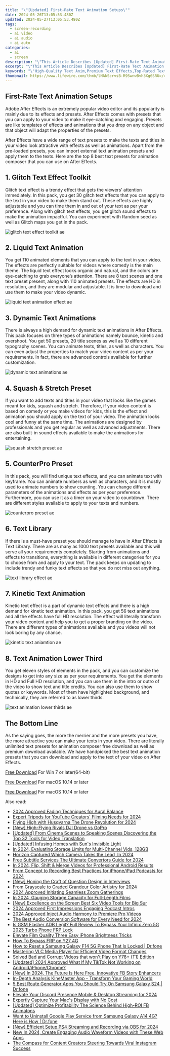 ```yaml
---
title: "\"[Updated] First-Rate Text Animation Setups\""
date: 2024-05-26T13:05:53.480Z
updated: 2024-05-27T13:05:53.480Z
tags: 
  - screen-recording
  - ai video
  - ai audio
  - ai auto
categories: 
  - ai
  - screen
description: "\"This Article Describes [Updated] First-Rate Text Animation Setups\""
excerpt: "\"This Article Describes [Updated] First-Rate Text Animation Setups\""
keywords: "\"High-Quality Text Anim,Premium Text Effects,Top-Rated Text Illus,Best Text Enhancer,Ultimate Animation Text,Excellent Text Motion,Premier Text Dynamics\""
thumbnail: https://www.lifewire.com/thmb/lNAkScrvsB-R9SwnwBvh3Xg6SRU=/400x300/filters:no_upscale():max_bytes(150000):strip_icc()/changing-default-document-formatting-google-docs-3540182-abec927a42574f869d293a125c23b780.png
---
```


## First-Rate Text Animation Setups

Adobe After Effects is an extremely popular video editor and its popularity is mainly due to its effects and presets. After Effects comes with presets that you can apply to your video to make it eye-catching and engaging. Presets are like templates of effects and animations that you drop on any object and that object will adapt the properties of the presets.

After Effects have a wide range of text presets to make the texts and titles in your video look attractive with effects as well as animations. Apart from the pre-loaded presets, you can import external text animation presets and apply them to the texts. Here are the top 8 best text presets for animation composer that you can use on After Effects.

## 1\. Glitch Text Effect Toolkit

Glitch text effect is a trendy effect that gets the viewers’ attention immediately. In this pack, you get 30 glitch text effects that you can apply to the text in your video to make them stand out. These effects are highly adjustable and you can time them in and out of your text as per your preference. Along with glitch text effects, you get glitch sound effects to make the animation impactful. You can experiment with Random seed as well as Glitch maps you get in the pack.

![glitch text effect toolkit ae](https://images.wondershare.com/filmora/article-images/2022/07/glitch-text-effect-toolkit-ae.jpg)

## 2\. Liquid Text Animation

You get 110 animated elements that you can apply to the text in your video. The effects are perfectly suitable for videos where comedy is the main theme. The liquid text effect looks organic and natural, and the colors are eye-catching to grab everyone’s attention. There are 8 text scenes and one text preset present, along with 110 animated presets. The effects are HD in resolution, and they are modular and adjustable. It is time to download and use them to make your video dynamic.

![liquid text animation effect ae](https://images.wondershare.com/filmora/article-images/2022/07/liquid-text-animation-effect-ae.jpg)

## 3\. Dynamic Text Animations

There is always a high demand for dynamic text animations in After Effects. This pack focuses on three types of animations namely bounce, kinetic and overshoot. You get 50 presets, 20 title scenes as well as 10 different typography scenes. You can animate texts, titles, as well as characters. You can even adjust the properties to match your video content as per your requirements. In fact, there are advanced controls available for further customization.

![dynamic text animations ae](https://images.wondershare.com/filmora/article-images/2022/07/dynamic-text-animations-ae.jpg)

## 4\. Squash & Stretch Preset

If you want to add texts and titles in your video that looks like the games meant for kids, squash and stretch. Therefore, if your video content is based on comedy or you make videos for kids, this is the effect and animation you should apply on the text of your video. The animation looks cool and funny at the same time. The animations are designed by professionals and you get regular as well as advanced adjustments. There are also built-in sound effects available to make the animations for entertaining.

![squash stretch preset ae](https://images.wondershare.com/filmora/article-images/2022/07/squash-stretch-preset-ae.jpg)

## 5\. CounterPro Preset

In this pack, you will find unique text effects, and you can animate text with keyframe. You can animate numbers as well as characters, and it is mostly used to animate numbers to show counting. You can change different parameters of the animations and effects as per your preference. Furthermore, you can use it as a timer on your video to countdown. There are different styles available to apply to your texts and numbers.

![counterpro preset ae](https://images.wondershare.com/filmora/article-images/2022/07/counterpro-preset-ae.jpg)

## 6\. Text Library

If there is a must-have preset you should manage to have in After Effects is Text Library. There are as many as 1000 text presets available and this will serve all your requirements completely. Starting from animations and effects to transitions, everything is available in different categories for you to choose from and apply to your text. The pack keeps on updating to include trendy and funky text effects so that you do not miss out anything.

![text library effect ae](https://images.wondershare.com/filmora/article-images/2022/07/text-library-effect-ae.jpg)

## 7\. Kinetic Text Animation

Kinetic text effect is a part of dynamic text effects and there is a high demand for kinetic text animation. In this pack, you get 56 text animations and all the effects have full HD resolution. The effect will literally transform your video content and help you to get a proper branding on the video. There are different types of animations available and you videos will not look boring by any chance.

![kinetic text aniamtion ae](https://images.wondershare.com/filmora/article-images/2022/07/kinetic-text-aniamtion-ae.jpg)

## 8\. Text Animation Lower Third

You get eleven styles of elements in the pack, and you can customize the designs to get into any size as per your requirements. You get the elements in HD and Full HD resolution, and you can use them in the intro or outro of the video to show text and title credits. You can also use them to show quotes or keywords. Most of them have highlighted background, and technically, they are referred to as lower thirds.

![text animation lower thirds ae](https://images.wondershare.com/filmora/article-images/2022/07/text-animation-lower-thirds-ae.jpg)

## The Bottom Line

As the saying goes, the more the merrier and the more presets you have, the more attractive you can make your texts in your video. There are literally unlimited text presets for animation composer free download as well as premium download available. We have handpicked the best text animation presets that you can download and apply to the text of your video on After Effects.

[Free Download](https://tools.techidaily.com/wondershare/filmora/download/) For Win 7 or later(64-bit)

[Free Download](https://tools.techidaily.com/wondershare/filmora/download/) For macOS 10.14 or later

[Free Download](https://tools.techidaily.com/wondershare/filmora/download/) For macOS 10.14 or later

<ins class="adsbygoogle"
     style="display:block"
     data-ad-format="autorelaxed"
     data-ad-client="ca-pub-7571918770474297"
     data-ad-slot="1223367746"></ins>

<ins class="adsbygoogle"
     style="display:block"
     data-ad-format="autorelaxed"
     data-ad-client="ca-pub-7571918770474297"
     data-ad-slot="1223367746"></ins>



<ins class="adsbygoogle"
     style="display:block"
     data-ad-client="ca-pub-7571918770474297"
     data-ad-slot="8358498916"
     data-ad-format="auto"
     data-full-width-responsive="true"></ins>


<span class="atpl-alsoreadstyle">Also read:</span>
<div><ul>
<li><a href="https://some-knowledge.techidaily.com/2024-approved-fading-techniques-for-aural-balance/"><u>2024 Approved  Fading Techniques for Aural Balance</u></a></li>
<li><a href="https://some-knowledge.techidaily.com/expert-tripods-for-youtube-creators-filming-needs-for-2024/"><u>Expert Tripods for YouTube Creators' Filming Needs for 2024</u></a></li>
<li><a href="https://some-knowledge.techidaily.com/flying-high-with-husqvarna-the-drone-revolution-for-2024/"><u>Flying High with Husqvarna  The Drone Revolution for 2024</u></a></li>
<li><a href="https://some-knowledge.techidaily.com/new-high-flying-rivals-dji-drone-vs-gopro/"><u>[New] High-Flying Rivals  DJI Drone vs GoPro</u></a></li>
<li><a href="https://some-knowledge.techidaily.com/updated-from-cinema-scenes-to-speaking-scenes-discovering-the-top-32-tools-for-video-translation/"><u>[Updated] From Cinema Scenes to Speaking Scenes  Discovering the Top 32 Tools for Video Translation</u></a></li>
<li><a href="https://some-knowledge.techidaily.com/updated-infusing-homes-with-suns-invisible-light/"><u>[Updated] Infusing Homes with Sun's Invisible Light</u></a></li>
<li><a href="https://some-knowledge.techidaily.com/in-2024-evaluating-storage-limits-for-multi-channel-vids-128gb/"><u>In 2024, Evaluating Storage Limits for Multi-Channel Vids, 128GB</u></a></li>
<li><a href="https://some-knowledge.techidaily.com/horizon-captured-which-camera-takes-the-lead-in-2024/"><u>Horizon Captured  Which Camera Takes the Lead, In 2024</u></a></li>
<li><a href="https://some-knowledge.techidaily.com/free-subtitle-services-the-ultimate-convertors-guide-for-2024/"><u>Free Subtitle Services  The Ultimate Convertors Guide for 2024</u></a></li>
<li><a href="https://some-knowledge.techidaily.com/in-2024-flip-shift-and-merge-videos-for-professional-android-results/"><u>In 2024, Flip, Shift & Merge Videos for Professional Android Results</u></a></li>
<li><a href="https://some-knowledge.techidaily.com/from-concept-to-recording-best-practices-for-iphoneipad-podcasts-for-2024/"><u>From Concept to Recording  Best Practices for iPhone/iPad Podcasts for 2024</u></a></li>
<li><a href="https://some-knowledge.techidaily.com/new-honing-the-craft-of-question-design-in-interviews/"><u>[New] Honing the Craft of Question Design in Interviews</u></a></li>
<li><a href="https://some-knowledge.techidaily.com/from-grayscale-to-graded-grandeur-color-artistry-for-2024/"><u>From Grayscale to Graded Grandeur  Color Artistry for 2024</u></a></li>
<li><a href="https://some-knowledge.techidaily.com/2024-approved-initiating-seamless-zoom-gatherings/"><u>2024 Approved  Initiating Seamless Zoom Gatherings</u></a></li>
<li><a href="https://some-knowledge.techidaily.com/in-2024-gauging-storage-capacity-for-full-length-films/"><u>In 2024, Gauging Storage Capacity for Full-Length Films</u></a></li>
<li><a href="https://some-knowledge.techidaily.com/new-excellence-on-the-screen-best-six-video-tools-for-big-sur/"><u>[New] Excellence on the Screen  Best Six Video Tools for Big Sur</u></a></li>
<li><a href="https://some-knowledge.techidaily.com/2024-approved-first-impressions-engaging-podcast-intros/"><u>2024 Approved  First Impressions  Engaging Podcast Intros</u></a></li>
<li><a href="https://some-knowledge.techidaily.com/2024-approved-inject-audio-harmony-to-premiere-pro-videos/"><u>2024 Approved  Inject Audio Harmony to Premiere Pro Videos</u></a></li>
<li><a href="https://smart-video-editing.techidaily.com/the-best-audio-conversion-software-for-every-need-for-2024/"><u>The Best Audio Conversion Software for Every Need for 2024</u></a></li>
<li><a href="https://bypass-frp.techidaily.com/is-gsm-flasher-adb-legit-full-review-to-bypass-your-infinix-zero-5g-2023-turbo-phone-frp-lock-by-drfone-android/"><u>Is GSM Flasher ADB Legit? Full Review To Bypass Your Infinix Zero 5G 2023 Turbo Phone FRP Lock</u></a></li>
<li><a href="https://extra-tips.techidaily.com/elevate-film-quality-three-easy-iphone-brightness-tricks/"><u>Elevate Film Quality  Three Easy iPhone Brightness Tricks</u></a></li>
<li><a href="https://phone-solutions.techidaily.com/how-to-bypass-frp-on-y27-4g-by-drfone-android-unlock-remove-google-frp/"><u>How To Bypass FRP on Y27 4G</u></a></li>
<li><a href="https://techidaily.com/how-to-reset-a-samsung-galaxy-f14-5g-phone-that-is-locked-drfone-by-drfone-reset-android-reset-android/"><u>How to Reset a Samsung Galaxy F14 5G Phone That Is Locked | Dr.fone</u></a></li>
<li><a href="https://extra-tips.techidaily.com/mastering-vlc-media-player-for-efficient-video-format-changes/"><u>Mastering VLC Media Player for Efficient Video Format Changes</u></a></li>
<li><a href="https://techidaily.com/solved-bad-and-corrupt-videos-that-won-t-play-on-y78plus-t1-edition-by-stellar-video-repair-mobile-video-repair/"><u>Solved  Bad and Corrupt Videos that won't Play on Y78+ (T1) Edition</u></a></li>
<li><a href="https://tiktok-clips.techidaily.com/updated-2024-approved-what-if-my-tiktok-not-working-on-androidiphonechrome/"><u>[Updated] 2024 Approved  What If My TikTok Not Working on Android/iPhone/Chrome?</u></a></li>
<li><a href="https://facebook-videos.techidaily.com/new-in-2024-the-future-is-here-free-innovative-fb-story-enhancers/"><u>[New] In 2024, The Future Is Here  Free, Innovative FB Story Enhancers</u></a></li>
<li><a href="https://extra-lessons.techidaily.com/in-depth-analysis-kinemaster-app-transform-your-gaming-world/"><u>In-Depth Analysis  KineMaster App - Transform Your Gaming World</u></a></li>
<li><a href="https://location-fake.techidaily.com/5-best-route-generator-apps-you-should-try-on-samsung-galaxy-s24-drfone-by-drfone-virtual-android/"><u>5 Best Route Generator Apps You Should Try On Samsung Galaxy S24 | Dr.fone</u></a></li>
<li><a href="https://discord-videos.techidaily.com/elevate-your-discord-presence-mobile-and-desktop-streaming-for-2024/"><u>Elevate Your Discord Presence  Mobile & Desktop Streaming for 2024</u></a></li>
<li><a href="https://video-screen-grab.techidaily.com/expertly-capture-your-macs-display-with-no-cost/"><u>Expertly Capture Your Mac's Display with No Cost</u></a></li>
<li><a href="https://facebook-video-content.techidaily.com/updated-optimize-profitability-the-science-behind-high-roi-fb-animatons/"><u>[Updated] Optimize Profitability  The Science Behind High-ROI FB Animatons</u></a></li>
<li><a href="https://howto.techidaily.com/want-to-uninstall-google-play-service-from-samsung-galaxy-a14-4g-here-is-how-drfone-by-drfone-fix-android-problems-fix-android-problems/"><u>Want to Uninstall Google Play Service from Samsung Galaxy A14 4G? Here is How | Dr.fone</u></a></li>
<li><a href="https://digital-screen-recording.techidaily.com/new-efficient-setup-ps4-streaming-and-recording-via-obs-for-2024/"><u>[New] Efficient Setup  PS4 Streaming and Recording via OBS for 2024</u></a></li>
<li><a href="https://smart-video-creator.techidaily.com/new-in-2024-create-engaging-audio-waveform-videos-with-these-web-apps/"><u>New In 2024, Create Engaging Audio Waveform Videos with These Web Apps</u></a></li>
<li><a href="https://instagram-videos.techidaily.com/the-compass-for-content-creators-steering-towards-viral-instagram-success/"><u>The Compass for Content Creators  Steering Towards Viral Instagram Success</u></a></li>
</ul></div>

